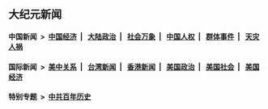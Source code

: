 ## 大纪元新闻

#### 中国新闻 &nbsp;>&nbsp; [中国经济](indexes/ncid283/README.md?03290845) &nbsp;| &nbsp; [大陆政治](indexes/ncid277/README.md?03290845) &nbsp;| &nbsp; [社会万象](indexes/ncid282/README.md?03290845) &nbsp;| &nbsp; [中国人权](indexes/ncid278/README.md?03290845) &nbsp;| &nbsp; [群体事件](indexes/ncid279/README.md?03290845) &nbsp;| &nbsp; [天灾人祸](indexes/ncid280/README.md?03290845)

#### 国际新闻 &nbsp;>&nbsp; [美中关系](indexes/nf1412576/README.md?03290845) &nbsp;| &nbsp; [台湾新闻](indexes/ncid1349361/README.md?03290845) &nbsp;| &nbsp; [香港新闻](indexes/ncid1349362/README.md?03290845) &nbsp;| &nbsp; [美国政治](indexes/ncid1078159/README.md?03290845) &nbsp;| &nbsp; [美国社会](indexes/ncid1078160/README.md?03290845) &nbsp;| &nbsp; [美国经济](indexes/ncid1078158/README.md?03290845)

#### 特别专题 &nbsp;>&nbsp; [中共百年历史](https://github.com/epoch-news/epoch-special/blob/master/README.md?03290845)  
